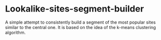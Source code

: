 # Lookalike-sites-segment-builder
A simple attempt to consistently build a segment of the most popular sites similar to the central one. It is based on the idea of ​​the k-means clustering algorithm.
